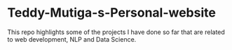 # Teddy-Mutiga-s-Personal-website
This repo highlights some of the projects I have done so far that are related to web development, NLP and Data Science.

